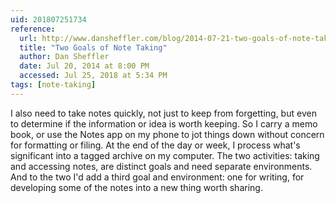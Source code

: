 ```yaml
---
uid: 201807251734
reference: 
  url: http://www.dansheffler.com/blog/2014-07-21-two-goals-of-note-taking/
  title: "Two Goals of Note Taking"
  author: Dan Sheffler
  date: Jul 20, 2014 at 8:00 PM
  accessed: Jul 25, 2018 at 5:34 PM
tags: [note-taking]
---
```


I also need to take notes quickly, not just to keep from forgetting, but even to determine if the information or idea is worth keeping. So I carry a memo book, or use the Notes app on my phone to jot things down without concern for formatting or filing. At the end of the day or week, I process what's significant into a tagged archive on my computer. The two activities: taking and accessing notes, are distinct goals and need separate environments. And to the two I'd add a third goal and environment: one for writing, for developing some of the notes into a new thing worth sharing.
